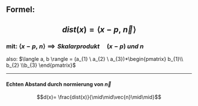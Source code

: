 ## Formel:
$$
dist(x)= \langle x-p, \ \vec{n}\rangle
$$
---
### mit: $\langle x-p, \ n\rangle \implies Skalarprodukt \quad (x-p) \ und\ n$
also: $\langle a, b \rangle = (a_{1} \ a_{2} \  a_{3})*\begin{pmatrix} b_{1}\\ b_{2} \\b_{3} \end{pmatrix}$

---

#### Echten Abstand durch normierung von $\vec{n}$
$$d(x)= \frac{dist(x)}{\mid\mid\vec{n}\mid\mid}$$
